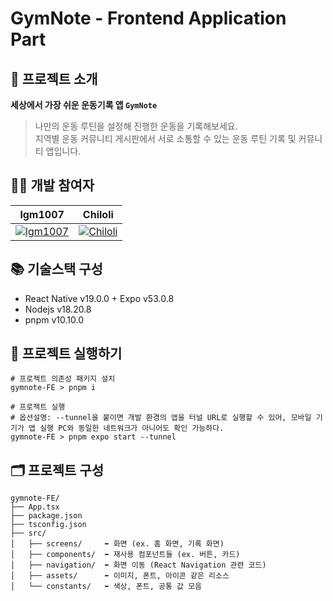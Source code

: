 # GymNote - Frontend Application Part
## 💪 프로젝트 소개
**세상에서 가장 쉬운 운동기록 앱 `GymNote`**

>나만의 운동 루틴을 설정해 진행한 운동을 기록해보세요.  
>지역별 운동 커뮤니티 게시판에서 서로 소통할 수 있는 운동 루틴 기록 및 커뮤니티 앱입니다.

## 🧑‍💻 개발 참여자
|lgm1007|Chiloli|
|---|---|
|[![lgm1007](https://github.com/lgm1007.png?size=200)](https://github.com/lgm1007)|[![Chiloli](https://github.com/Chiloli.png?size=200)](https://github.com/Chiloli)

## 📚 기술스택 구성
- React Native v19.0.0 + Expo v53.0.8
- Nodejs v18.20.8
- pnpm v10.10.0

## 🚀 프로젝트 실행하기
```
# 프로젝트 의존성 패키지 설치
gymnote-FE > pnpm i

# 프로젝트 실행
# 옵션설명: --tunnel을 붙이면 개발 환경의 앱을 터널 URL로 실행할 수 있어, 모바일 기기가 앱 실행 PC와 동일한 네트워크가 아니어도 확인 가능하다.
gymnote-FE > pnpm expo start --tunnel
```

## 🗂️ 프로젝트 구성
```
gymnote-FE/
├── App.tsx
├── package.json
├── tsconfig.json
├── src/
│   ├── screens/     ⬅️ 화면 (ex. 홈 화면, 기록 화면)
│   ├── components/  ⬅️ 재사용 컴포넌트들 (ex. 버튼, 카드)
│   ├── navigation/  ⬅️ 화면 이동 (React Navigation 관련 코드)
│   ├── assets/      ⬅️ 이미지, 폰트, 아이콘 같은 리소스
│   └── constants/   ⬅️ 색상, 폰트, 공통 값 모음
```
